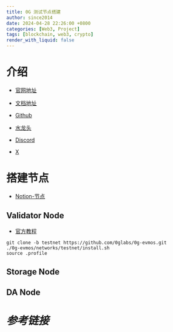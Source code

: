 ```yaml
---
title: 0G 测试节点搭建
author: since2014
date: 2024-04-28 22:26:00 +0800
categories: [Web3, Project]
tags: [blockchain, web3, crypto]
render_with_liquid: false
---
```


# 介绍

+ [官网地址](https://0g.ai/)
+ [文档地址](https://docs.0g.ai/0g-doc)
+ [Github](https://github.com/0glabs)
+ [水龙头](https://faucet.0g.ai/)

+ [Discord](https://discord.com/invite/0glabs)
+ [X](https://twitter.com/0G_labs)
  

# 搭建节点

+ [Notion-节点](https://island-columnist-256.notion.site/Testnet-Launch-Announcement-29e9dab9d2e14c1088c3cbd47bfce2fb)


## Validator Node

+ [官方教程](https://docs.0g.ai/0g-doc/run-a-node/validator-node)

```shell
git clone -b testnet https://github.com/0glabs/0g-evmos.git
./0g-evmos/networks/testnet/install.sh
source .profile
```

## Storage Node

## DA Node

# *参考链接*


